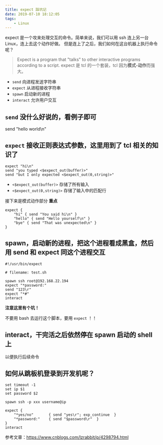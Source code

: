 ```yaml
---
title: expect 踩坑记
date: 2019-07-10 18:12:05
tags:
    - Linux
---
```


expect 是一个攻来处理交互的命令。简单来说，我们可以用 ssh 连上另一台 Linux，连上去这个动作好做。 但是连上了之后，我们如何在这台机器上执行命令呢？

> Expect  is  a program that "talks" to other interactive programs according to a script.
> expect 是 tcl 的一个套装，tcl 因为**模式-动作**而强大。

- `send` 向进程发送字符串
- `expect` 从进程接收字符串
- `spawn` 启动新的进程
- `interact` 允许用户交互

## `send` 没什么好说的，看例子即可

send "hello world\n"

## `expect` 接收正则表达式参数，这里用到了 tcl 相关的知识了

```
expect "hi\n"
send "you typed <$expect_out(buffer)>"
send "but I only expected <$expect_out(0,string)>"
```

- `<$expect_out(buffer)>` 存储了所有输入
- `<$expect_out(0,string)>` 存储了输入中的匹配行

接下来是模式动作部分
**重点**

```
expect {
    "hi" { send "You said hi\n" }
    "hello" { send "Hello yourself\n" }
    "bye" { send "That was unexpected\n" }
}
```

## spawn，启动新的进程，把这个进程看成黑盒，然后用 send 和 expect 同这个进程交互

```
#!/usr/bin/expect

# filename: test.sh

spawn ssh root@192.168.22.194
expect "*password:"
send "123\r"
expect "*#"
interact
```

**注意这里有个坑！**

不要用 bash 去运行这个脚本，要用 `expect` ！！


## interact，干完活之后依然停在 spawn 启动的 shell 上

以便执行后续命令


## 如何从跳板机登录到开发机呢？

```
set timeout -1
set ip $1
set password $2

spawn ssh -p xxx username@ip

expect {
    "*yes/no"       { send "yes\r"; exp_continue  }
    "*password:"    { send "$password\r"  }
}
interact
```

参考文章：https://www.cnblogs.com/lzrabbit/p/4298794.html
